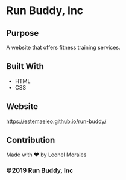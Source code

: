 # Run Buddy, Inc

## Purpose
A website that offers fitness training services. 

## Built With
* HTML
* CSS

## Website
https://estemaeleo.github.io/run-buddy/

## Contribution
Made with ❤️ by Leonel Morales

### ©️2019 Run Buddy, Inc 
